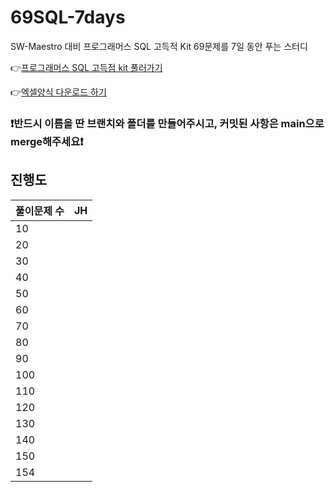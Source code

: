 # 69SQL-7days

SW-Maestro 대비 프로그래머스 SQL 고득적 Kit 69문제를 7일 동안 푸는 스터디

👉[프로그래머스 SQL 고득점 kit 풀러가기](https://school.programmers.co.kr/learn/challenges?tab=sql_practice_kit)

👉[엑셀양식 다운로드 하기](https://docs.google.com/spreadsheets/d/1QXTwCkL-f9BbYO15qe2NCnqzQ03vuOh2ZA_nmWpZCCo/edit#gid=232438775)

### ❗️반드시 이름을 딴 브랜치와 폴더를 만들어주시고, 커밋된 사항은 main으로 merge해주세요❗️

## 진행도

| 풀이문제 수 | JH  |
| ----------- | --- |
| 10          |     |
| 20          |     |
| 30          |     |
| 40          |     |
| 50          |     |
| 60          |     |
| 70          |     |
| 80          |     |
| 90          |     |
| 100         |     |
| 110         |     |
| 120         |     |
| 130         |     |
| 140         |     |
| 150         |     |
| 154         |     |
